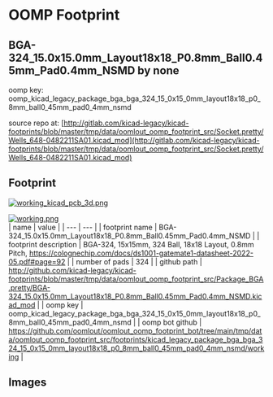 # OOMP Footprint  
## BGA-324_15.0x15.0mm_Layout18x18_P0.8mm_Ball0.45mm_Pad0.4mm_NSMD  by none  
  
oomp key: oomp_kicad_legacy_package_bga_bga_324_15_0x15_0mm_layout18x18_p0_8mm_ball0_45mm_pad0_4mm_nsmd  
  
source repo at: [http://gitlab.com/kicad-legacy/kicad-footprints/blob/master/tmp/data/oomlout_oomp_footprint_src/Socket.pretty/Wells_648-0482211SA01.kicad_mod](http://gitlab.com/kicad-legacy/kicad-footprints/blob/master/tmp/data/oomlout_oomp_footprint_src/Socket.pretty/Wells_648-0482211SA01.kicad_mod)  
## Footprint  
  
[![working_kicad_pcb_3d.png](working_kicad_pcb_3d_600.png)](working_kicad_pcb_3d.png)  
  
[![working.png](working_600.png)](working.png)  
| name | value | 
| --- | --- | 
| footprint name | BGA-324_15.0x15.0mm_Layout18x18_P0.8mm_Ball0.45mm_Pad0.4mm_NSMD | 
| footprint description | BGA-324, 15x15mm, 324 Ball, 18x18 Layout, 0.8mm Pitch, https://colognechip.com/docs/ds1001-gatemate1-datasheet-2022-05.pdf#page=92 | 
| number of pads | 324 | 
| github path | http://github.com/kicad-legacy/kicad-footprints/blob/master/tmp/data/oomlout_oomp_footprint_src/Package_BGA.pretty/BGA-324_15.0x15.0mm_Layout18x18_P0.8mm_Ball0.45mm_Pad0.4mm_NSMD.kicad_mod | 
| oomp key | oomp_kicad_legacy_package_bga_bga_324_15_0x15_0mm_layout18x18_p0_8mm_ball0_45mm_pad0_4mm_nsmd | 
| oomp bot github | https://github.com/oomlout/oomlout_oomp_footprint_bot/tree/main/tmp/data/oomlout_oomp_footprint_src/footprints/kicad_legacy_package_bga_bga_324_15_0x15_0mm_layout18x18_p0_8mm_ball0_45mm_pad0_4mm_nsmd/working | 
## Images  
